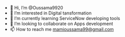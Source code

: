 - 👋 Hi, I’m @Oussama9920
- 👀 I’m interested in Digital tansformation 
- 🌱 I’m currently learning ServiceNow developing tools 
- 💞️ I’m looking to collaborate on Apps development
- 📫 How to reach me mamioussama99@gmail.com

<!---
Oussama9920/Oussama9920 is a ✨ special ✨ repository because its `README.md` (this file) appears on your GitHub profile.
You can click the Preview link to take a look at your changes.
--->
